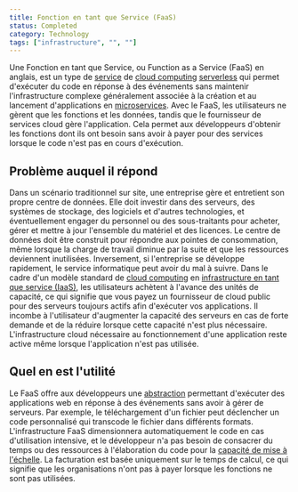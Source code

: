 ```yaml
---
title: Fonction en tant que Service (FaaS)
status: Completed
category: Technology
tags: ["infrastructure", "", ""]
---
```


Une Fonction en tant que Service, ou Function as a Service (FaaS) en anglais, est un type de [service](/fr/service/) de [cloud computing](/fr/cloud-computing/) [serverless](/fr/serverless/)
qui permet d'exécuter du code en réponse à des événements sans maintenir l'infrastructure complexe
généralement associée à la création et au lancement d'applications en [microservices](/microservices/).
Avec le FaaS, les utilisateurs ne gèrent que les fonctions et les données, tandis que le fournisseur de services cloud gère l'application.
Cela permet aux développeurs d'obtenir les fonctions dont ils ont besoin sans avoir à payer pour des services lorsque le code n'est pas en cours d'exécution.  

## Problème auquel il répond

Dans un scénario traditionnel sur site, une entreprise gère et entretient son propre centre de données.
Elle doit investir dans des serveurs, des systèmes de stockage, des logiciels et d'autres technologies,
et éventuellement engager du personnel ou des sous-traitants pour acheter, gérer et mettre à jour l'ensemble du matériel et des licences.
Le centre de données doit être construit pour répondre aux pointes de consommation, même lorsque la charge de travail diminue par la suite et que les ressources deviennent inutilisées.
Inversement, si l'entreprise se développe rapidement, le service informatique peut avoir du mal à suivre.
Dans le cadre d'un modèle standard de [cloud computing](/fr/cloud-computing/) en [infrastructure en tant que service (IaaS)](/fr/infrastructure-as-a-service/), les utilisateurs achètent à l'avance des unités de capacité,
ce qui signifie que vous payez un fournisseur de cloud public pour des serveurs toujours actifs afin d'exécuter vos applications.
Il incombe à l'utilisateur d'augmenter la capacité des serveurs en cas de forte demande et de la réduire lorsque cette capacité n'est plus nécessaire.
L'infrastructure cloud nécessaire au fonctionnement d'une application reste active même lorsque l'application n'est pas utilisée.

## Quel en est l'utilité

Le FaaS offre aux développeurs une [abstraction](/fr/abstraction/) permettant d'exécuter des applications web en réponse à des événements sans avoir à gérer de serveurs.
Par exemple, le téléchargement d'un fichier peut déclencher un code personnalisé qui transcode le fichier dans différents formats.
L'infrastructure FaaS dimensionnera automatiquement le code en cas d'utilisation intensive,
et le développeur n'a pas besoin de consacrer du temps ou des ressources à l'élaboration du code pour la [capacité de mise à l'échelle](/fr/scalability/).
La facturation est basée uniquement sur le temps de calcul, ce qui signifie que les organisations n'ont pas à payer lorsque les fonctions ne sont pas utilisées.
